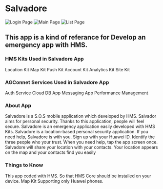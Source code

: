 # Salvadore

<img src="https://i.imgur.com/RsD0pYB.jpg" alt="Login Page"> <img src="https://i.imgur.com/BEzt9Nk.jpg" alt="Main Page"> <img src="https://i.imgur.com/8ODACli.jpg" alt="List Page">

<h2> This app is a kind of referance for Develop an emergency app with HMS.</h2>

<h3> HMS Kits Used in Salvadore App</h3>
Location Kit
Map Kit
Push Kit
Account Kit
Analytics Kit
Site Kit

<h3> AGConnet Services Used in Salvadore App</h3>
Auth Service
Cloud DB
App Messaging
App Performance Management 

<h3> About App</h3>
Salvadore is a S.O.S mobile application which developed by HMS.
Salvador aims for personal security.
Thanks to this application, people will feel secure.
Salvadore is an emergency application easily developed with HMS Kits.
Salvadore is a location-based personal security application.
If you need help, Salvadore is with you.
Sign up with your Huawei ID.
Identify the three people who your trust.
When you need help, tap the app screen once.
Salvadore will share your location with your contacts.
Your location appears on the map and your contacts find you easily

<h3> Things to Know</h3>
This app coded with HMS. So that HMS Core should be installed on your device.
Map Kit Supporting only Huawei phones.



